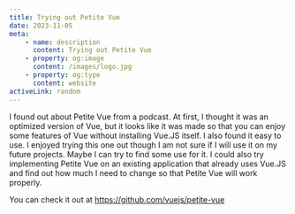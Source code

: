 ```yaml
---
title: Trying out Petite Vue
date: 2023-11-05
meta:
    - name: description
      content: Trying out Petite Vue
    - property: og:image
      content: /images/logo.jpg
    - property: og:type
      content: website
activeLink: random
---
```


<script setup>
import BlogPost from './.vitepress/theme/components/BlogPost.vue';
</script>

<BlogPost>
  <div>
I found out about Petite Vue from a podcast. At first, I thought it was an optimized version of Vue, but it looks like it was made so that you can enjoy some features of Vue without installing Vue.JS itself. I also found it easy to use. I enjoyed trying this one out though I am not sure if I will use it on my future projects. Maybe I can try to find some use for it. I could also try implementing Petite Vue on an existing application that already uses Vue.JS and find out how much I need to change so that Petite Vue will work properly.

You can check it out at <a href="https://github.com/vuejs/petite-vue" target="_blank" rel="noopener">https://github.com/vuejs/petite-vue</a>

  </div>
</BlogPost>
